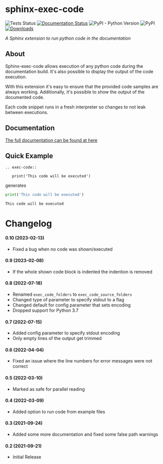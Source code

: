 # sphinx-exec-code
![Tests Status](https://github.com/spacemanspiff2007/sphinx-exec-code/workflows/Tests/badge.svg)
[![Documentation Status](https://readthedocs.org/projects/sphinx-exec-code/badge/?version=latest)](https://sphinx-exec-code.readthedocs.io/en/latest/)
![PyPI - Python Version](https://img.shields.io/pypi/pyversions/sphinx-exec-code)
![PyPI](https://img.shields.io/pypi/v/sphinx-exec-code)
[![Downloads](https://pepy.tech/badge/sphinx-exec-code/month)](https://pepy.tech/project/sphinx-exec-code)

_A Sphinx extension to run python code in the documentation_

## About
Sphinx-exec-code allows execution of any python code during the documentation build.
It's also possible to display the output of the code execution.

With this extension it's easy to ensure that the provided code samples are always working.
Additionally, it's possible to show the output of the documented code.

Each code snippet runs in a fresh interpreter so changes to not leak between executions.

## Documentation
[The full documentation can be found at here](https://sphinx-exec-code.readthedocs.io)


## Quick Example

````text
.. exec-code::

   print('This code will be executed')
````
generates
```python
print('This code will be executed')
```
```
This code will be executed
```

# Changelog
#### 0.10 (2023-02-13)
- Fixed a bug when no code was shown/executed

#### 0.9 (2023-02-08)
- If the whole shown code block is indented the indention is removed

#### 0.8 (2022-07-18)
- Renamed ``exec_code_folders`` to ``exec_code_source_folders``
- Changed type of parameter to specify stdout to a flag
- Changed default for config parameter that sets encoding
- Dropped support for Python 3.7

#### 0.7 (2022-07-15)
- Added config parameter to specify stdout encoding
- Only empty lines of the output get trimmed

#### 0.6 (2022-04-04)
- Fixed an issue where the line numbers for error messages were not correct

#### 0.5 (2022-03-10)
- Marked as safe for parallel reading

#### 0.4 (2022-03-09)
- Added option to run code from example files

#### 0.3 (2021-09-24)
- Added some more documentation and fixed some false path warnings

#### 0.2 (2021-09-21)
- Initial Release
